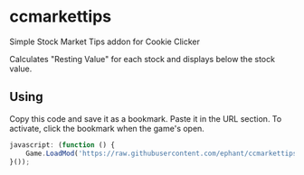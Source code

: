 # ccmarkettips
Simple Stock Market Tips addon for Cookie Clicker

Calculates "Resting Value" for each stock and displays below the stock value.

## Using
Copy this code and save it as a bookmark. Paste it in the URL section. To activate, click the bookmark when the game's open.

```javascript
javascript: (function () {
	Game.LoadMod('https://raw.githubusercontent.com/ephant/ccmarkettips/master/markettips.js');
}());
```
